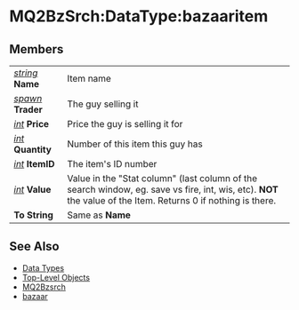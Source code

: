# MQ2BzSrch:DataType:bazaaritem

## Members

|  |  |
| :--- | :--- |
| [_string_](datatype-string.md) **Name** | Item name |
| [_spawn_](datatype-spawn.md) **Trader** | The guy selling it |
| [_int_](datatype-int.md) **Price** | Price the guy is selling it for |
| [_int_](datatype-int.md) **Quantity** | Number of this item this guy has |
| [_int_](datatype-int.md) **ItemID** | The item's ID number |
| [_int_](datatype-int.md) **Value** | Value in the "Stat column" (last column of the search window, eg. save vs fire, int, wis, etc). **NOT** the value of the Item. Returns 0 if nothing is there. |
| **To String** | Same as **Name** |

## See Also

* [Data Types](./)
* [Top-Level Objects](../top-level-objects/)
* [MQ2Bzsrch](../../plugins/core-plugins/mq2bzsrch.md)
* [bazaar](mq2bzsrch-datatype-bazaar.md)

